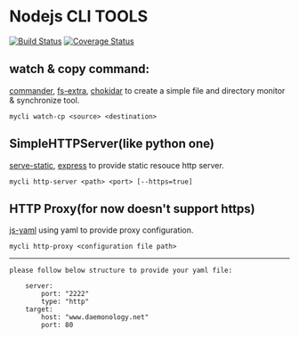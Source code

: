# Nodejs CLI TOOLS
[![Build Status](https://travis-ci.org/unclebean/mycli.svg?branch=master)](https://travis-ci.org/unclebean/mycli)
[![Coverage Status](https://coveralls.io/repos/unclebean/mycli/badge.svg?branch=master&service=github)](https://coveralls.io/github/unclebean/mycli?branch=master)
## watch & copy command:

[commander](https://github.com/tj/commander), [fs-extra](https://github.com/jprichardson/node-fs-extra), [chokidar](https://github.com/paulmillr/chokidar)
	to create a simple file and directory monitor & synchronize tool.

	mycli watch-cp <source> <destination>

## SimpleHTTPServer(like python one)
[serve-static](https://github.com/expressjs/serve-static), [express](https://github.com/strongloop/express) to provide static resouce http server.

	mycli http-server <path> <port> [--https=true]

## HTTP Proxy(for now doesn't support https)
[js-yaml](https://github.com/nodeca/js-yaml) using yaml to provide proxy configuration.

	mycli http-proxy <configuration file path>
------------------------------------------------------
	please follow below structure to provide your yaml file:

  		server:
    		port: "2222"
    		type: "http"
  		target:
    		host: "www.daemonology.net"
    		port: 80
